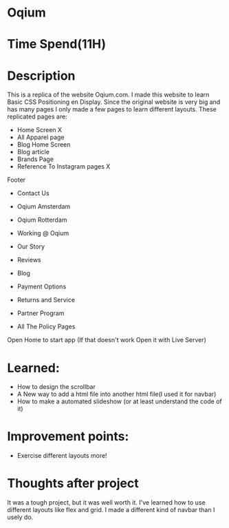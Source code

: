 # Oqium

# Time Spend(11H)

# Description

This is a replica of the website Oqium.com. I made this website to learn Basic CSS Positioning en Display.
Since the original website is very big and has many pages I only made a few pages to learn different layouts.
These replicated pages are:

- Home Screen X
- All Apparel page
- Blog Home Screen
- Blog article
- Brands Page
- Reference To Instagram pages X

Footer

- Contact Us
- Oqium Amsterdam
- Oqium Rotterdam
- Working @ Oqium
- Our Story
- Reviews
- Blog

- Payment Options
- Returns and Service
- Partner Program
- All The Policy Pages

Open Home to start app (If that doesn't work Open it with Live Server)

# Learned:

- How to design the scrollbar
- A New way to add a html file into another html file(I used it for navbar)
- How to make a automated slideshow (or at least understand the code of it)

# Improvement points:

- Exercise different layouts more!

# Thoughts after project

It was a tough project, but it was well worth it. I've learned how to use different layouts like flex and grid. I made a different kind of navbar than I usely do.
